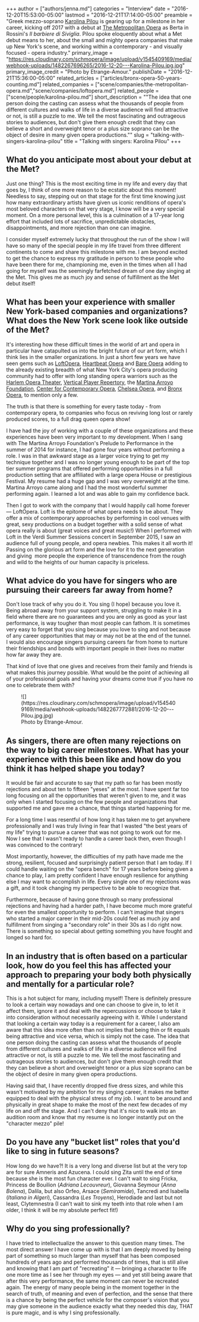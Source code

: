 +++
author = ["authors/jenna.md"]
categories = "Interview"
date = "2016-12-20T15:53:00-05:00"
lastmod = "2016-12-21T17:14:00-05:00"
preamble = "Greek mezzo-soprano [Karolina Pilou](/scene/people/karolina-pilou/) is gearing up for a milestone in her career, kicking off 2017 with a debut at [The Metropolitan Opera](/scene/companies/the-metropolitan-opera/) as Berta in Rossini's *Il barbiere di Siviglia*. Pilou spoke eloquently about what a Met debut means to her, about the small and mighty opera companies that make up New York's scene, and working within a contemporary - and visually focused - opera industry."
primary_image = "https://res.cloudinary.com/schmopera/image/upload/v1545409169/media/webhook-uploads/1482267696265/2016-12-20---Karolina-Pilou.jpg.jpg"
primary_image_credit = "Photo by Etrange-Amour."
publishDate = "2016-12-21T15:36:00-05:00"
related_articles = ["articles/bronx-opera-50-years-counting.md"]
related_companies = ["scene/companies/the-metropolitan-opera.md","scene/companies/loftopera.md"]
related_people = ["scene/people/karolina-pilou.md"]
short_description = "&quot;The idea that one person doing the casting can assess what the thousands of people from different cultures and walks of life in a diverse audience will find attractive or not, is still a puzzle to me. We tell the most fascinating and outrageous stories to audiences, but don&#039;t give them enough credit that they can believe a short and overweight tenor or a plus size soprano can be the object of desire in many given opera productions.&quot;"
slug = "talking-with-singers-karolina-pilou"
title = "Talking with singers: Karolina Pilou"
+++

## What do you anticipate most about your debut at the Met?

Just one thing? This is the most exciting time in my life and every day that goes by, I think of one more reason to be ecstatic about this moment! Needless to say, stepping out on that stage for the first time knowing just how many extraordinary artists have given us iconic renditions of opera's most beloved characters on that very stage, I know will be a very special moment. On a more personal level, this is a culmination of a 17-year long effort that included lots of sacrifice, unpredictable obstacles, disappointments, and more rejection than one can imagine. 

I consider myself extremely lucky that throughout the run of the show I will have so many of the special people in my life travel from three different continents to come and share this milestone with me. I am beyond excited to get the chance to express my gratitude in person to these people who have been there for me, championing me, even in the times when all I had going for myself was the seemingly farfetched dream of one day singing at the Met. This gives me as much joy and sense of fulfillment as the Met debut itself!

## What has been your experience with smaller New York-based companies and organizations? What does the New York scene look like outside of the Met?

It's interesting how these difficult times in the world of art and opera in particular have catapulted us into the bright future of our art form, which I think lies in the smaller organizations. In just a short few years we have seen gems such as [LoftOpera](/scene/companies/loftopera/), [Heartbeat Opera](/scene/companies/heartbeat-opera/) and [Bare Opera](/scene/companies/bare-opera/) adding to the already existing breadth of what New York City's opera producing community had to offer with long standing opera warriors such as the [Harlem Opera Theater](/scene/companies/harlem-opera-theater/), [Vertical Player Repertory](/scene/companies/vertical-player-repertory/), the [Martina Arroyo Foundation](http://www.martinaarroyofdn.org/), [Center for Contemporary Opera](/scene/companies/center-for-contemporary-opera/), [Chelsea Opera](/scene/companies/chelsea-opera/), and [Bronx Opera](/scene/companies/bronx-opera/), to mention only a few. 

The truth is that there is something for every taste today - from contemporary opera, to companies who focus on reviving long lost or rarely produced scores, to a full drag queen opera show! 

I have had the joy of working with a couple of these organizations and these experiences have been very important to my development. When I sang with The Martina Arroyo Foundation's Prelude to Performance in the summer of 2014 for instance, I had gone four years without performing a role. I was in that awkward stage as a larger voice trying to get my technique together and I was no longer young enough to be part of the top tier summer programs that offered performing opportunities in a full production setting that are affiliated with a large opera House or prestigious Festival. My resume had a huge gap and I was very overweight at the time. Martina Arroyo came along and I had the most wonderful summer performing again. I learned a lot and was able to gain my confidence back. 

Then I got to work with the company that I would happily call home forever — LoftOpera. Loft is the epitome of what opera needs to be about. They offer a mix of contemporary approaches by performing in cool venues with great, sexy productions on a budget together with a solid sense of what opera really is about (great voices and great music!) When I performed with Loft in the Verdi Summer Sessions concert in September 2015, I saw an audience full of young people, and opera newbies. This makes it all worth it! Passing on the glorious art form and the love for it to the next generation and giving  more people the experience of transcendence from the rough and wild to the heights of our human capacity is priceless. 

## What advice do you have for singers who are pursuing their careers far away from home?

Don't lose track of why you do it. You sing (I hope) because you love it. Being abroad away from your support system, struggling to make it in a field where there are no guarantees and you are only as good as your last performance, is way tougher than most people can fathom. It is sometimes very easy to forget that you sing because you love to sing and not because of any career opportunities that may or may not be at the end of the tunnel. I would also encourage singers pursuing careers far from home to nurture their friendships and bonds with important people in their lives no matter how far away they are. 

That kind of love that one gives and receives from their family and friends is what makes this journey possible. What would be the point of achieving all of your professional goals and having your dreams come true if you have no one to celebrate them with?

<figure data-type="image">
![](https://res.cloudinary.com/schmopera/image/upload/v1545409169/media/webhook-uploads/1482267772881/2016-12-20---Pilou.jpg.jpg)
<figcaption>Photo by Etrange-Amour.</figcaption>
</figure>

## As singers, there are often many rejections on the way to big career milestones. What has your experience with this been like and how do you think it has helped shape you today?

It would be fair and accurate to say that my path so far has been mostly rejections and about ten to fifteen "yeses" at the most. I have spent far too long focusing on all the opportunities that weren't given to me, and it was only when I started focusing on the few people and organizations that supported me and gave me a chance, that things started happening for me. 

For a long time I was resentful of how long it has taken me to get anywhere professionally and I was truly living in fear that I wasted "the best years of my life" trying to pursue a career that was not going to work out for me. Now I see that I wasn't ready to handle a career back then, even though I was convinced to the contrary!

Most importantly, however, the difficulties of my path have made me the strong, resilient, focused and surprisingly patient person that I am today. If I could handle waiting on the "opera bench" for 17 years before being given a chance to play, I am pretty confident I have enough resilience for anything else I may want to accomplish in life. Every single one of my rejections was a gift, and it took changing my perspective to be able to recognize that. 

Furthermore, because of having gone through so many professional rejections and having had a harder path, I have become much more grateful for even the smallest opportunity to perform. I can't imagine that singers who started a major career in their mid-20s could feel as much joy and fulfillment from singing a "secondary role" in their 30s as I do right now. There is something so special about getting something you have fought and longed so hard for.

## In an industry that is often based on a particular look, how do you feel this has affected your approach to preparing your body both physically and mentally for a particular role?

This is a hot subject for many, including myself! There is definitely pressure to look a certain way nowadays and one can choose to give in, to let it affect them, ignore it and deal with the repercussions or choose to take it into consideration without necessarily agreeing with it. While I understand that looking a certain way today is a requirement for a career, I also am aware that this idea more often than not implies that being thin or fit equals being attractive and vice versa, which is simply not the case. The idea that one person doing the casting can assess what the thousands of people from different cultures and walks of life in a diverse audience will find attractive or not, is still a puzzle to me. We tell the most fascinating and outrageous stories to audiences, but don't give them enough credit that they can believe a short and overweight tenor or a plus size soprano can be the object of desire in many given opera productions. 

Having said that, I have recently dropped five dress sizes, and while this wasn't motivated by my ambition for my singing career, it makes me better equipped to deal with the physical stress of my job. I want to be around and physically in great shape to make the most of the next few decades of my life on and off the stage. And I can't deny that it's nice to walk into an audition room and know that my resume is no longer instantly put on the "character mezzo" pile!

## Do you have any "bucket list" roles that you'd like to sing in future seasons?

How long do we have?! It is a very long and diverse list but at the very top are for sure Amneris and Azucena. I could sing Zita until the end of time because she is the most fun character ever. I can't wait to sing Fricka, Princess de Bouilion (*Adriana Lecouvreur*), Giovanna Seymour (*Anna Bolena*), Dalila, but also Orfeo, Arsace (*Semiramide*), Tancredi and Isabella (*Italiana in Algeri*), Cassandra (*Les Troyens*), Herodiade and last but not least, Clytemnestra (I can't wait to sink my teeth into that role when I am older, I think it will be my absolute perfect fit!) 

## Why do you sing professionally?

I have tried to intellectualize the answer to this question many times. The most direct answer I have come up with is that I am deeply moved by being part of something so much larger than myself that has been composed hundreds of years ago and performed thousands of times, that is still alive and knowing that I am part of "recreating" it — bringing a character to life one more time as I see her through my eyes — and yet still being aware that after this very performance, the same moment can never be recreated again. The energy of many people being in the moment together in the search of truth, of meaning and even of perfection, and the sense that there is a chance by being the perfect vehicle for the composer's vision that you may give someone in the audience exactly what they needed this day, THAT is pure magic, and is why I sing professionally.  
